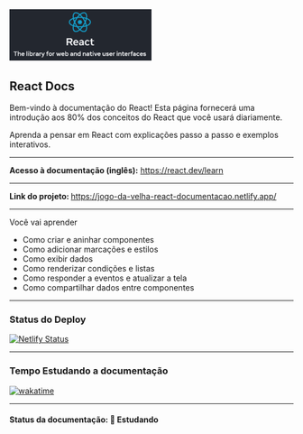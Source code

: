 <img src="img-readme/React-logo.png" width="50%">
<h2>React Docs</h2>

<p>Bem-vindo à documentação do React! Esta página fornecerá uma introdução aos 80% dos conceitos do React que você usará diariamente.</p>

<p>Aprenda a pensar em React com explicações passo a passo e exemplos interativos.</p>

<hr>

<strong>Acesso à documentação (inglês):</strong> <a href="https://react.dev/learn">https://react.dev/learn</a>

<hr>

<strong>Link do projeto: </strong> <a href="https://jogo-da-velha-react-documentacao.netlify.app/">https://jogo-da-velha-react-documentacao.netlify.app/</a>

<hr>

<p>Você vai aprender</p>

<ul>
  <li>Como criar e aninhar componentes</li>
  <li>Como adicionar marcações e estilos</li>
  <li>Como exibir dados</li>
  <li>Como renderizar condições e listas</li>
  <li>Como responder a eventos e atualizar a tela</li>
  <li>Como compartilhar dados entre componentes</li>
</ul>

<hr>

<h3>Status do Deploy</h3>

[![Netlify Status](https://api.netlify.com/api/v1/badges/5d55ecb6-deaf-40b4-8a3c-145951b1ea3d/deploy-status)](https://app.netlify.com/sites/jogo-da-velha-react-documentacao/deploys)

<hr>

<h3>Tempo Estudando a documentação</h3>

<p>
  <a href="https://wakatime.com/badge/github/EdiJunior88/React_Documentacao">
    <img src="https://wakatime.com/badge/github/EdiJunior88/React_Documentacao.svg" alt="wakatime">
  </a>
</p>

<hr>

<h4><b>Status da documentação:</b> 💬 Estudando</h4>
